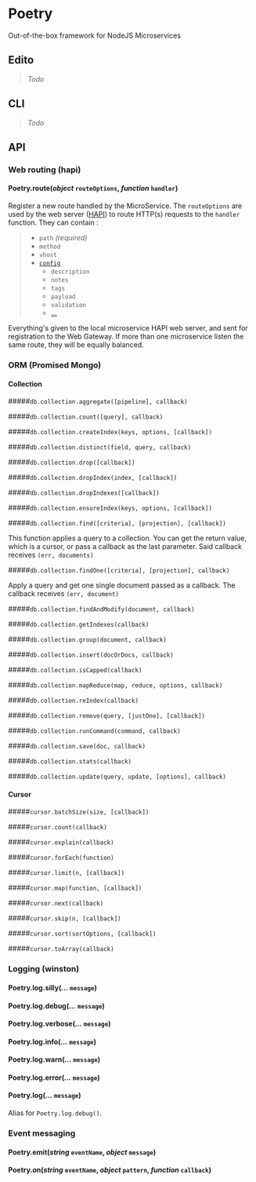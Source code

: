 # Poetry
Out-of-the-box framework for NodeJS Microservices


## Edito
> _Todo_


## CLI
> _Todo_


## API
### Web routing (hapi)
#### Poetry.route(_object_ `routeOptions`, _function_ `handler`)
Register a new route handled by the MicroService. The `routeOptions` are used by the web server ([HAPI](http://hapijs.com/)) to route HTTP(s) requests to the `handler` function. They can contain :
> * `path` _(required)_
> * `method`
> * `vhost`
> * [`config`](http://hapijs.com/api#route-options)
>    * `description`
>    * `notes`
>    * `tags`
>    * `payload`
>    * `validation`
>    * […](http://hapijs.com/api#route-options)

Everything's given to the local microservice HAPI web server, and sent for registration to the Web Gateway. If more than one microservice listen the same route, they will be equally balanced.

### ORM (Promised Mongo)
#### Collection

#####`db.collection.aggregate([pipeline], callback)`

#####`db.collection.count([query], callback)`

#####`db.collection.createIndex(keys, options, [callback])`

#####`db.collection.distinct(field, query, callback)`

#####`db.collection.drop([callback])`

#####`db.collection.dropIndex(index, [callback])`

#####`db.collection.dropIndexes([callback])`

#####`db.collection.ensureIndex(keys, options, [callback])`

#####`db.collection.find([criteria], [projection], [callback])`

This function applies a query to a collection. You can get the return value, which is a cursor, or pass a callback
as the last parameter. Said callback receives `(err, documents)`

#####`db.collection.findOne([criteria], [projection], callback)`

Apply a query and get one single document passed as a callback. The callback receives `(err, document)`

#####`db.collection.findAndModify(document, callback)`

#####`db.collection.getIndexes(callback)`

#####`db.collection.group(document, callback)`

#####`db.collection.insert(docOrDocs, callback)`

#####`db.collection.isCapped(callback)`

#####`db.collection.mapReduce(map, reduce, options, callback)`

#####`db.collection.reIndex(callback)`

#####`db.collection.remove(query, [justOne], [callback])`

#####`db.collection.runCommand(command, callback)`

#####`db.collection.save(doc, callback)`

#####`db.collection.stats(callback)`

#####`db.collection.update(query, update, [options], callback)`

#### Cursor

#####`cursor.batchSize(size, [callback])`

#####`cursor.count(callback)`

#####`cursor.explain(callback)`

#####`cursor.forEach(function)`

#####`cursor.limit(n, [callback])`

#####`cursor.map(function, [callback])`

#####`cursor.next(callback)`

#####`cursor.skip(n, [callback])`

#####`cursor.sort(sortOptions, [callback])`

#####`cursor.toArray(callback)`


### Logging (winston)
#### Poetry.log.silly(_..._ `message`)
#### Poetry.log.debug(_..._ `message`)
#### Poetry.log.verbose(_..._ `message`)
#### Poetry.log.info(_..._ `message`)
#### Poetry.log.warn(_..._ `message`)
#### Poetry.log.error(_..._ `message`)
#### Poetry.log(_..._ `message`)
Alias for `Poetry.log.debug()`.

### Event messaging
#### Poetry.emit(_string_ `eventName`, _object_ `message`)
#### Poetry.on(_string_ `eventName`, _object_ `pattern`, _function_ `callback`)
